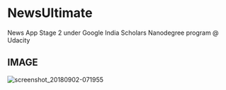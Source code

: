 # NewsUltimate
News App Stage 2 under Google India Scholars Nanodegree program @ Udacity
## IMAGE
![screenshot_20180902-071955](https://user-images.githubusercontent.com/37037860/44951439-b544cf80-ae81-11e8-9c47-ba72f9760652.png)
